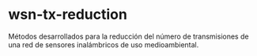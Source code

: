 # wsn-tx-reduction
Métodos desarrollados para la reducción del número de transmisiones de una red de sensores inalámbricos de uso medioambiental.
